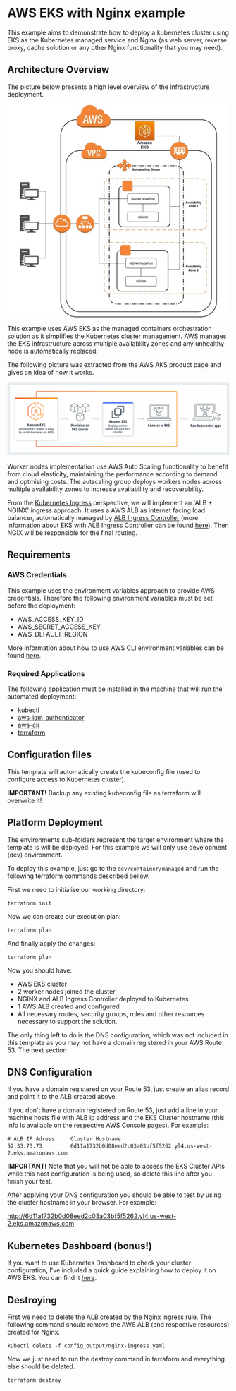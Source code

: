 # AWS EKS with Nginx example

This example aims to demonstrate how to deploy a kubernetes cluster using EKS as the Kubernetes managed service and Nginx (as web server, reverse proxy, cache solution or any other Nginx functionality that you may need).

## Architecture Overview

The picture below presents a high level overview of the infrastructure deployment.

![](doc/images/eks_terraform_nginx.jpg)

This example uses AWS EKS as the managed containers orchestration solution as it simplifies the Kubernetes cluster management. AWS manages the EKS infrastructure across multiple availability zones and any unhealthy node is automatically replaced.

The following picture was extracted from the AWS AKS product page and gives an idea of how it works.

![](doc/images/product-page-diagram-AmazonEKS.png)

Worker nodes implementation use AWS Auto Scaling functionality to benefit from cloud elasticity, maintaining the performance according to demand and optmising costs. The autscaling group deploys workers nodes across multiple availability zones to increase availability and recoverability.

From the [Kubernetes Ingress](https://kubernetes.io/docs/concepts/services-networking/ingress/) perspective, we will implement an 'ALB + NGINX' ingress approach. It uses a AWS ALB as internet facing load balancer, automatically managed by [ALB Ingress Controller](https://github.com/kubernetes-sigs/aws-alb-ingress-controller) (more information about EKS with ALB Ingress Controller can be found [here](https://aws.amazon.com/blogs/opensource/kubernetes-ingress-aws-alb-ingress-controller/)). Then NGIX will be responsible for the final routing.

## Requirements

### AWS Credentials

This example uses the environment variables approach to provide AWS credentials. Therefore the following environment variables must be set before the deployment:

- AWS_ACCESS_KEY_ID
- AWS_SECRET_ACCESS_KEY
- AWS_DEFAULT_REGION

More information about how to use AWS CLI environment variables can be found [here](https://docs.aws.amazon.com/cli/latest/userguide/cli-configure-envvars.html).

### Required Applications

The following application must be installed in the machine that will run the automated deployment:

- [kubectl](https://kubernetes.io/docs/tasks/tools/install-kubectl/) 
- [aws-iam-authenticator](https://docs.aws.amazon.com/eks/latest/userguide/install-aws-iam-authenticator.html)
- [aws-cli](https://docs.aws.amazon.com/cli/latest/userguide/cli-chap-install.html)
- [terraform](https://learn.hashicorp.com/terraform/getting-started/install.html)

## Configuration files

This template will automatically create the kubeconfig file (used to configure access to Kubernetes cluster).

**IMPORTANT!** Backup any existing kubeconfig file as terraform will overwrite it! 

## Platform Deployment



The environments sub-folders represent the target environment where the template is will be deployed. For this example we will only use development (dev) environment.

To deploy this example, just go to the `dev/container/managed` and run the following terraform commands described bellow.

First we need to initialise our working directory:
```
terraform init
```
Now we can create our execution plan:

```
terraform plan
```
And finally apply the changes:
```
terraform plan
```
Now you should have:
- AWS EKS cluster
- 2 worker nodes joined the cluster
- NGINX and ALB Ingress Controller deployed to Kubernetes
- 1 AWS ALB created and configured
- All necessary routes, security groups, roles and other resources necessary to support the solution.

The only thing left to do is the DNS configuration, which was not included in this template as you may not have a domain registered in your AWS Route 53. The next section

## DNS Configuration

If you have a domain registered on your Route 53, just create an alias record and point it to the ALB created above. 

If you don't have a domain registered on Route 53, just add a line in your machine hosts file with ALB ip address and the EKS Cluster hostname (this info is available on the respective AWS Console pages). For example:

```
# ALB IP Adress     Cluster Hostname
52.33.73.73         6d11a1732b0d08eed2c03a03bf5f5262.yl4.us-west-2.eks.amazonaws.com
```

**IMPORTANT!** Note that you will not be able to access the EKS Cluster APIs while this host configuration is being used, so delete this line after you finish your test.

After applying your DNS configuration you should be able to test by using the cluster hostname in your browser. For example:

http://6d11a1732b0d08eed2c03a03bf5f5262.yl4.us-west-2.eks.amazonaws.com

## Kubernetes Dashboard (bonus!)

If you want to use Kubernetes Dashboard to check your cluster configuration, I've included a quick guide explaining how to deploy it on AWS EKS. You can find it [here](doc/k8s_dashboard.md).

## Destroying 

First we need to delete the ALB created by the Nginx ingress rule. The following command should remove the AWS ALB (and respective resources) created for Nginx.

```
kubectl delete -f config_output/nginx-ingress.yaml
```


Now we just need to run the destroy command in terraform and everything else should be deleted.

```
terraform destroy
```